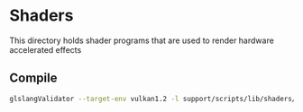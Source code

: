 # Shaders

This directory holds shader programs that are used to render hardware accelerated effects

## Compile

```sh
glslangValidator --target-env vulkan1.2 -l support/scripts/lib/shaders/matrix/*.glsl -o support/scripts/lib/shaders/matrix/matrix.spirv
```
